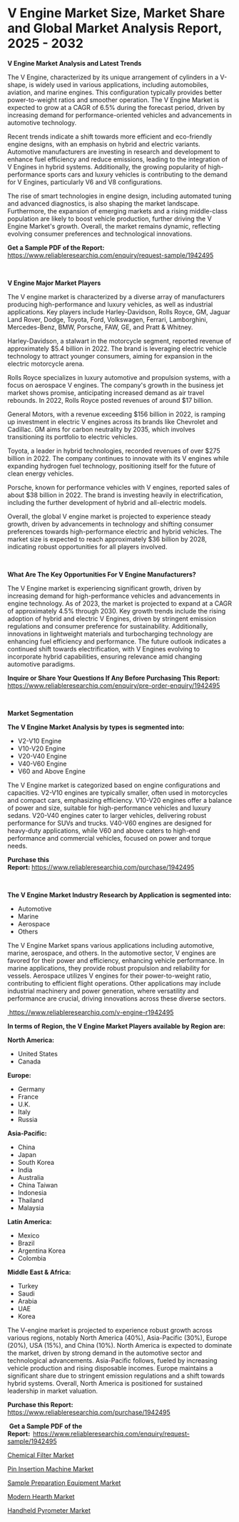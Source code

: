 <p><h1>V Engine Market Size, Market Share and Global Market Analysis Report, 2025 - 2032</h1></p><p><strong>V Engine Market Analysis and Latest Trends</strong></p>
<p><p>The V Engine, characterized by its unique arrangement of cylinders in a V-shape, is widely used in various applications, including automobiles, aviation, and marine engines. This configuration typically provides better power-to-weight ratios and smoother operation. The V Engine Market is expected to grow at a CAGR of 6.5% during the forecast period, driven by increasing demand for performance-oriented vehicles and advancements in automotive technology.</p><p>Recent trends indicate a shift towards more efficient and eco-friendly engine designs, with an emphasis on hybrid and electric variants. Automotive manufacturers are investing in research and development to enhance fuel efficiency and reduce emissions, leading to the integration of V Engines in hybrid systems. Additionally, the growing popularity of high-performance sports cars and luxury vehicles is contributing to the demand for V Engines, particularly V6 and V8 configurations.</p><p>The rise of smart technologies in engine design, including automated tuning and advanced diagnostics, is also shaping the market landscape. Furthermore, the expansion of emerging markets and a rising middle-class population are likely to boost vehicle production, further driving the V Engine Market's growth. Overall, the market remains dynamic, reflecting evolving consumer preferences and technological innovations.</p></p>
<p><strong>Get a Sample PDF of the Report:&nbsp;</strong> <a href="https://www.reliableresearchiq.com/enquiry/request-sample/1942495?utm_campaign=1159&utm_medium=2&utm_source=Github&utm_content=ia&utm_term=20022025&utm_id=v-engine">https://www.reliableresearchiq.com/enquiry/request-sample/1942495</a></p>
<p>&nbsp;</p>
<p><strong>V Engine Major Market Players</strong></p>
<p><p>The V engine market is characterized by a diverse array of manufacturers producing high-performance and luxury vehicles, as well as industrial applications. Key players include Harley-Davidson, Rolls Royce, GM, Jaguar Land Rover, Dodge, Toyota, Ford, Volkswagen, Ferrari, Lamborghini, Mercedes-Benz, BMW, Porsche, FAW, GE, and Pratt & Whitney.</p><p>Harley-Davidson, a stalwart in the motorcycle segment, reported revenue of approximately $5.4 billion in 2022. The brand is leveraging electric vehicle technology to attract younger consumers, aiming for expansion in the electric motorcycle arena.</p><p>Rolls Royce specializes in luxury automotive and propulsion systems, with a focus on aerospace V engines. The company's growth in the business jet market shows promise, anticipating increased demand as air travel rebounds. In 2022, Rolls Royce posted revenues of around $17 billion.</p><p>General Motors, with a revenue exceeding $156 billion in 2022, is ramping up investment in electric V engines across its brands like Chevrolet and Cadillac. GM aims for carbon neutrality by 2035, which involves transitioning its portfolio to electric vehicles.</p><p>Toyota, a leader in hybrid technologies, recorded revenues of over $275 billion in 2022. The company continues to innovate with its V engines while expanding hydrogen fuel technology, positioning itself for the future of clean energy vehicles.</p><p>Porsche, known for performance vehicles with V engines, reported sales of about $38 billion in 2022. The brand is investing heavily in electrification, including the further development of hybrid and all-electric models.</p><p>Overall, the global V engine market is projected to experience steady growth, driven by advancements in technology and shifting consumer preferences towards high-performance electric and hybrid vehicles. The market size is expected to reach approximately $36 billion by 2028, indicating robust opportunities for all players involved.</p></p>
<p>&nbsp;</p>
<p><strong>What Are The Key Opportunities For V Engine Manufacturers?</strong></p>
<p><p>The V Engine market is experiencing significant growth, driven by increasing demand for high-performance vehicles and advancements in engine technology. As of 2023, the market is projected to expand at a CAGR of approximately 4.5% through 2030. Key growth trends include the rising adoption of hybrid and electric V Engines, driven by stringent emission regulations and consumer preference for sustainability. Additionally, innovations in lightweight materials and turbocharging technology are enhancing fuel efficiency and performance. The future outlook indicates a continued shift towards electrification, with V Engines evolving to incorporate hybrid capabilities, ensuring relevance amid changing automotive paradigms.</p></p>
<p><strong>Inquire or Share Your Questions If Any Before Purchasing This Report:</strong> <a href="https://www.reliableresearchiq.com/enquiry/pre-order-enquiry/1942495?utm_campaign=1159&utm_medium=2&utm_source=Github&utm_content=ia&utm_term=20022025&utm_id=v-engine">https://www.reliableresearchiq.com/enquiry/pre-order-enquiry/1942495</a></p>
<p>&nbsp;</p>
<p><strong>Market Segmentation</strong></p>
<p><strong>The V Engine Market Analysis by types is segmented into:</strong></p>
<p><ul><li>V2-V10 Engine</li><li>V10-V20 Engine</li><li>V20-V40 Engine</li><li>V40-V60 Engine</li><li>V60 and Above Engine</li></ul></p>
<p><p>The V Engine market is categorized based on engine configurations and capacities. V2-V10 engines are typically smaller, often used in motorcycles and compact cars, emphasizing efficiency. V10-V20 engines offer a balance of power and size, suitable for high-performance vehicles and luxury sedans. V20-V40 engines cater to larger vehicles, delivering robust performance for SUVs and trucks. V40-V60 engines are designed for heavy-duty applications, while V60 and above caters to high-end performance and commercial vehicles, focused on power and torque needs.</p></p>
<p><strong>Purchase this Report:&nbsp;</strong><a href="https://www.reliableresearchiq.com/purchase/1942495?utm_campaign=1159&utm_medium=2&utm_source=Github&utm_content=ia&utm_term=20022025&utm_id=v-engine">https://www.reliableresearchiq.com/purchase/1942495</a></p>
<p>&nbsp;</p>
<p><strong>The V Engine Market Industry Research by Application is segmented into:</strong></p>
<p><ul><li>Automotive</li><li>Marine</li><li>Aerospace</li><li>Others</li></ul></p>
<p><p>The V Engine Market spans various applications including automotive, marine, aerospace, and others. In the automotive sector, V engines are favored for their power and efficiency, enhancing vehicle performance. In marine applications, they provide robust propulsion and reliability for vessels. Aerospace utilizes V engines for their power-to-weight ratio, contributing to efficient flight operations. Other applications may include industrial machinery and power generation, where versatility and performance are crucial, driving innovations across these diverse sectors.</p></p>
<p><a href="https://www.reliableresearchiq.com/v-engine-r1942495?utm_campaign=1159&utm_medium=2&utm_source=Github&utm_content=ia&utm_term=20022025&utm_id=v-engine">&nbsp;https://www.reliableresearchiq.com/v-engine-r1942495</a></p>
<p><strong>In terms of Region, the V Engine Market Players available by Region are:</strong></p>
<p>
    <p> <strong> North America: </strong>
        <ul>
            <li>United States</li>
            <li>Canada</li>
        </ul>
        </p> 
    <p> <strong> Europe: </strong>
        <ul>
            <li>Germany</li>
            <li>France</li>
            <li>U.K.</li>
            <li>Italy</li>
            <li>Russia</li>
        </ul>
        </p> 
    <p> <strong> Asia-Pacific: </strong>
        <ul>
            <li>China</li>
            <li>Japan</li>
            <li>South Korea</li>
            <li>India</li>
            <li>Australia</li>
            <li>China Taiwan</li>
            <li>Indonesia</li>
            <li>Thailand</li>
            <li>Malaysia</li>
        </ul>
        </p> 
    <p> <strong> Latin America: </strong>
        <ul>
            <li>Mexico</li>
            <li>Brazil</li>
            <li>Argentina Korea</li>
            <li>Colombia</li>
        </ul>
        </p> 
    <p> <strong> Middle East & Africa: </strong>
        <ul>
            <li>Turkey</li>
            <li>Saudi</li>
            <li>Arabia</li>
            <li>UAE</li>
            <li>Korea</li>
        </ul>
    </p>
    </p>
<p><p>The V-engine market is projected to experience robust growth across various regions, notably North America (40%), Asia-Pacific (30%), Europe (20%), USA (15%), and China (10%). North America is expected to dominate the market, driven by strong demand in the automotive sector and technological advancements. Asia-Pacific follows, fueled by increasing vehicle production and rising disposable incomes. Europe maintains a significant share due to stringent emission regulations and a shift towards hybrid systems. Overall, North America is positioned for sustained leadership in market valuation.</p></p>
<p><strong>Purchase this Report: </strong><a href="https://www.reliableresearchiq.com/purchase/1942495?utm_campaign=1159&utm_medium=2&utm_source=Github&utm_content=ia&utm_term=20022025&utm_id=v-engine">https://www.reliableresearchiq.com/purchase/1942495</a></p>
<p>&nbsp;<strong>Get a Sample PDF of the Report:&nbsp;&nbsp;</strong><a href="https://www.reliableresearchiq.com/enquiry/request-sample/1942495?utm_campaign=1159&utm_medium=2&utm_source=Github&utm_content=ia&utm_term=20022025&utm_id=v-engine">https://www.reliableresearchiq.com/enquiry/request-sample/1942495</a></p>
<p><strong></strong></p>
<p><p><a href="https://github.com/ansanokajabi/Market-Research-Report-List-1/blob/main/chemical-filter-market.md?utm_campaign=1159&utm_medium=2&utm_source=Github&utm_content=ia&utm_term=20022025&utm_id=v-engine">Chemical Filter Market</a></p><p><a href="https://github.com/zoccohaniech/Market-Research-Report-List-1/blob/main/pin-insertion-machine-market.md?utm_campaign=1159&utm_medium=2&utm_source=Github&utm_content=ia&utm_term=20022025&utm_id=v-engine">Pin Insertion Machine Market</a></p><p><a href="https://github.com/ancsyanagha/Market-Research-Report-List-1/blob/main/sample-preparation-equipment-market.md?utm_campaign=1159&utm_medium=2&utm_source=Github&utm_content=ia&utm_term=20022025&utm_id=v-engine">Sample Preparation Equipment Market</a></p><p><a href="https://github.com/naomaroaoonv/Market-Research-Report-List-1/blob/main/modern-hearth-market.md?utm_campaign=1159&utm_medium=2&utm_source=Github&utm_content=ia&utm_term=20022025&utm_id=v-engine">Modern Hearth Market</a></p><p><a href="https://github.com/rrosasdaunas/Market-Research-Report-List-1/blob/main/handheld-pyrometer-market.md?utm_campaign=1159&utm_medium=2&utm_source=Github&utm_content=ia&utm_term=20022025&utm_id=v-engine">Handheld Pyrometer Market</a></p></p>
